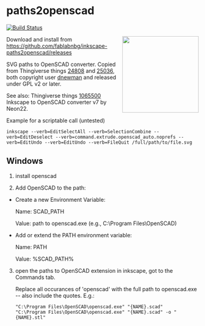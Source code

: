 paths2openscad
==============

[![Build Status](https://travis-ci.org/fablabnbg/inkscape-paths2openscad.svg?branch=master)](https://travis-ci.org/fablabnbg/inkscape-paths2openscad)

<img align="right" src="https://cloud.githubusercontent.com/assets/3838734/3856761/e55ecdf2-1efb-11e4-97f8-7c3195fc361d.png" width="200" />

Download and install from https://github.com/fablabnbg/inkscape-paths2openscad/releases


SVG paths to OpenSCAD converter. Copied from Thingiverse things [24808](http://www.thingiverse.com/thing:24808) and [25036](http://www.thingiverse.com/thing:25036), both copyright user [dnewman](http://www.thingiverse.com/dnewman) and released under GPL v2 or later.

See also: Thingiverse things [1065500](http://www.thingiverse.com/thing:1065500)  Inkscape to OpenSCAD converter v7 by Neon22.

Example for a scriptable call (untested)

```
inkscape --verb=EditSelectAll --verb=SelectionCombine --verb=EditDeselect --verb=command.extrude.openscad_auto.noprefs --verb=EditUndo --verb=EditUndo --verb=FileQuit /full/path/to/file.svg
```

Windows
-------

1. install openscad

2. Add OpenSCAD to the path:

- Create a new Environment Variable:

    Name: SCAD_PATH

    Value: path to openscad.exe (e.g., C:\Program Files\OpenSCAD)

- Add or extend the PATH environment variable:

    Name: PATH

    Value: %SCAD_PATH%

3. open the paths to OpenSCAD extension in inkscape, got to the Commands tab. 

   Replace all occurances of 'openscad' with the full path to openscad.exe -- also include the quotes. E.g.:
   
   ```
   "C:\Program Files\OpenSCAD\openscad.exe" "{NAME}.scad"
   "C:\Program Files\OpenSCAD\openscad.exe" "{NAME}.scad" -o "{NAME}.stl"
   ```
   
   
